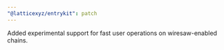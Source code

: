 ```yaml
---
"@latticexyz/entrykit": patch
---
```


Added experimental support for fast user operations on wiresaw-enabled chains.

